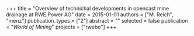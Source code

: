 +++
title = "Overview of technichal developments in opencast mine drainage at RWE Power AG"
date = 2015-01-01
authors = ["M. Reich", "menz"]
publication_types = ["2"]
abstract = ""
selected = false
publication = "*World of Mining*"
projects = ["rwebo"]
+++

